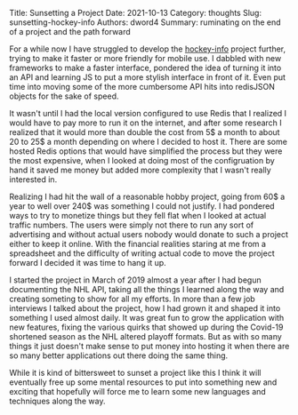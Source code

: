 Title: Sunsetting a Project
Date: 2021-10-13
Category: thoughts
Slug: sunsetting-hockey-info
Authors: dword4
Summary: ruminating on the end of a project and the path forward

For a while now I have struggled to develop the [hockey-info](http://gitlab.com/dword4/hockey-info) project further, trying to make it faster or more friendly for mobile use.  I dabbled with new frameworks to make a faster interface, pondered the idea of turning it into an API and learning JS to put a more stylish interface in front of it.  Even put time into moving some of the more cumbersome API hits into redisJSON objects for the sake of speed. 

It wasn't until I had the local version configured to use Redis that I realized I would have to pay more to run it on the internet, and after some research I realized that it would more than double the cost from 5$ a month to about 20 to 25$ a month depending on where I decided to host it.  There are some hosted Redis options that would have simplified the process but they were the most expensive, when I looked at doing most of the configruation by hand it saved me money but added more complexity that I wasn't really interested in.

Realizing I had hit the wall of a reasonable hobby project, going from 60$ a year to well over 240$ was something I could not justify.  I had pondered ways to try to monetize things but they fell flat when I looked at actual traffic numbers.  The users were simply not there to run any sort of advertising and without actual users nobody would donate to such a project either to keep it online.  With the financial realities staring at me from a spreadsheet and the difficulty of writing actual code to move the project forward I decided it was time to hang it up.

I started the project in March of 2019 almost a year after I had begun documenting the NHL API, taking all the things I learned along the way and creating someting to show for all my efforts.  In more than a few job interviews I talked about the project, how I had grown it and shaped it into something I used almost daily. It was great fun to grow the application with new features, fixing the various quirks that showed up during the Covid-19 shortened season as the NHL altered playoff formats.  But as with so many things it just doesn't make sense to put money into hosting it when there are so many better applications out there doing the same thing.

While it is kind of bittersweet to sunset a project like this I think it will eventually free up some mental resources to put into something new and exciting that hopefully will force me to learn some new languages and techniques along the way.
